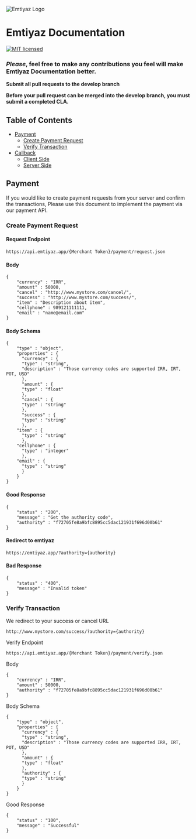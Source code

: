 ![Emtiyaz Logo](https://static.emtiyaz.app/logo/png/logo-color-blacktxt-fa-small.png)

# Emtiyaz Documentation

[![MIT licensed](https://img.shields.io/badge/license-MIT-blue.svg)](./license)

### _Please_, feel free to make any contributions you feel will make Emtiyaz Documentation better.

**Submit all pull requests to the develop branch**

**Before your pull request can be merged into the develop branch, you must submit a completed CLA.**

## Table of Contents

* [Payment](#payment)
	* [Create Payment Request](#payment-request)
	* [Verify Transaction](#verify-transaction)
* [Callback](#Callback)
	* [Client Side](#callback-client-side)
	* [Server Side](#callback-server-side)



<a name="payment"></a>
## Payment
If you would like to create payment requests from your server and confirm the transactions, Please use this document to implement the payment via our payment API.

<a name="payment-request"></a>
### Create Payment Request

#### Request Endpoint

	https://api.emtiyaz.app/{Merchant Token}/payment/request.json
	

#### Body

	{
		"currency" : "IRR",
		"amount" : 50000,
		"cancel" : "http://www.mystore.com/cancel/",
		"success" : "http://www.mystore.com/success/",
		"item" : "Description about item",
		"cellphone" : 989121111111,
		"email" : "name@email.com"
	}

#### Body Schema

	{
	    "type" : "object",
	    "properties" : {
	      "currency" : {
		  "type" : "string",
		  "description" : "Those currency codes are supported IRR, IRT, POT, USD"
	      },
	      "amount" : {
		  "type" : "float"
	      },
	      "cancel" : {
		  "type" : "string"
	      },
	      "success" : {
		  "type" : "string"
	      },
		"item" : {
		  "type" : "string"
	      },
		"cellphone" : {
		  "type" : "integer"
	      },
		"email" : {
		  "type" : "string"
	      }
	    }
	}
  
#### Good Response
  
	{
		"status" : "200",
		"message" : "Get the authority code",
		"authority" : "f72705fe8a9bfc8895cc5dac121931f696d00b61"
	}

#### Redirect to emtiyaz
	https://emtiyaz.app/?authority={authority}

#### Bad Response

	{
		"status" : "400",
		"message" : "Invalid token"
	}


<a name="verify-transaction"></a>
### Verify Transaction

We redirect to your success or cancel URL 

	http://www.mystore.com/success/?authority={authority}

Verify Endpoint

	https://api.emtiyaz.app/{Merchant Token}/payment/verify.json

Body

	{
		"currency" : "IRR",
		"amount" : 50000,
		"authority" : "f72705fe8a9bfc8895cc5dac121931f696d00b61"
	}

Body Schema

	{
	    "type" : "object",
	    "properties" : {
	      "currency" : {
		  "type" : "string",
		  "description" : "Those currency codes are supported IRR, IRT, POT, USD"
	      },
	      "amount" : {
		  "type" : "float"
	      },
	      "authority" : {
		  "type" : "string"
	      }
	    }
	}

Good Response

	{
		"status" : "100",
		"message" : "Successful"
	}


